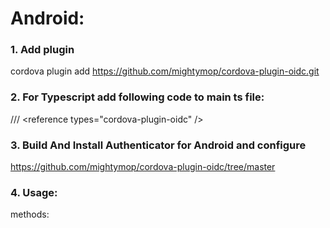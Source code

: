 # Android:

### 1. Add plugin
cordova plugin add https://github.com/mightymop/cordova-plugin-oidc.git
### 2. For Typescript add following code to main ts file: 
/// &lt;reference types="cordova-plugin-oidc" /&gt;<br/>

### 3. Build And Install Authenticator for Android and configure
https://github.com/mightymop/cordova-plugin-oidc/tree/master

### 4. Usage:

methods:

```

```
